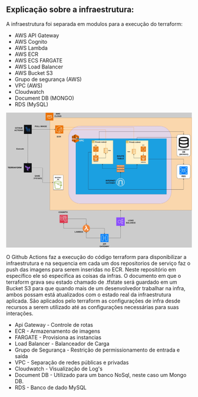 ## Explicação sobre a infraestrutura:

A infraestrutura foi separada em modulos para a execução do terraform:

- AWS API Gateway
- AWS Cognito
- AWS Lambda
- AWS ECR
- AWS ECS FARGATE
- AWS Load Balancer
- AWS Bucket S3
- Grupo de segurança (AWS)
- VPC (AWS)
- Cloudwatch
- Document DB (MONGO)
- RDS (MySQL)

![texto](imagens/infra.jpg)

O Github Actions faz a execução do código terraform para disponibilizar a infraestrutura e na sequencia em cada um dos repositorios de serviço faz o push das imagens para serem inseridas no ECR.
Neste repositório em específico ele só especifica as coisas da infras.
O documento em que o terraform grava seu estado chamado de .tfstate será guardado em um Bucket S3 para que quando mais de um desenvolvedor trabalhar na infra, ambos possam está atualizados com o estado real da infraestrutura aplicada.
São aplicados pelo terraform as configurações de infra desde recursos a serem utilizado até as configurações necessárias para suas interações.

- Api Gateway - Controle de rotas
- ECR - Armazenamento de imagens
- FARGATE - Provisiona as instancias
- Load Balancer - Balanceador de Carga
- Grupo de Segurança - Restrição de permissionamento de entrada e saída
- VPC - Separação de redes públicas e privadas
- Cloudwatch - Visualização de Log's
- Document DB - Utilizado para um banco NoSql, neste caso um Mongo DB.
- RDS - Banco de dado MySQL
